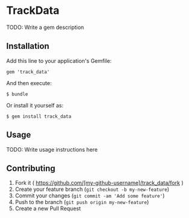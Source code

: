 # TrackData

TODO: Write a gem description

## Installation

Add this line to your application's Gemfile:

    gem 'track_data'

And then execute:

    $ bundle

Or install it yourself as:

    $ gem install track_data

## Usage

TODO: Write usage instructions here

## Contributing

1. Fork it ( https://github.com/[my-github-username]/track_data/fork )
2. Create your feature branch (`git checkout -b my-new-feature`)
3. Commit your changes (`git commit -am 'Add some feature'`)
4. Push to the branch (`git push origin my-new-feature`)
5. Create a new Pull Request
